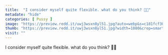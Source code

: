 ```yaml
---
title:  "I consider myself quite flexible. what do you think? 🙉🤔"
metadate: "hide"
categories: [ Pussy ]
image: "https://preview.redd.it/uwj3wsxn8yl51.jpg?auto=webp&s=c181fcf3046d8e283842e9d527da81f1035f4c25"
thumb: "https://preview.redd.it/uwj3wsxn8yl51.jpg?width=1080&crop=smart&auto=webp&s=778cfc48edd35e1d1007adcb4801ae74ea7bd3bd"
visit: ""
---
```

I consider myself quite flexible. what do you think? 🙉🤔
